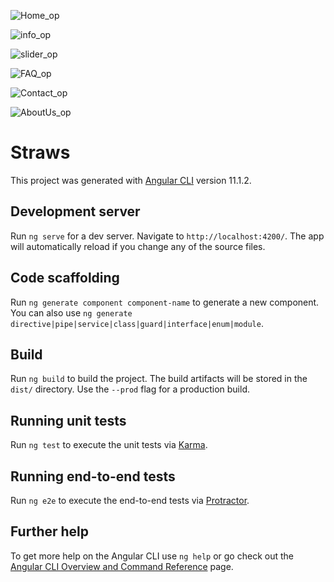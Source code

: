![Home_op](https://user-images.githubusercontent.com/75573132/113326543-6f04c500-9337-11eb-8740-166f7f7e48c8.JPG)

![info_op](https://user-images.githubusercontent.com/75573132/113326553-71671f00-9337-11eb-90ff-b072a2f765d2.JPG)

![slider_op](https://user-images.githubusercontent.com/75573132/113326579-7c21b400-9337-11eb-8d7d-25952daccf1e.JPG)

![FAQ_op](https://user-images.githubusercontent.com/75573132/113326521-67ddb700-9337-11eb-965a-7ac6437966f4.JPG)

![Contact_op](https://user-images.githubusercontent.com/75573132/113326493-5dbbb880-9337-11eb-9d8e-27b38857564b.JPG)

![AboutUs_op](https://user-images.githubusercontent.com/75573132/113326590-7f1ca480-9337-11eb-8e8e-3ee59574b591.JPG)

# Straws

This project was generated with [Angular CLI](https://github.com/angular/angular-cli) version 11.1.2.

## Development server

Run `ng serve` for a dev server. Navigate to `http://localhost:4200/`. The app will automatically reload if you change any of the source files.

## Code scaffolding

Run `ng generate component component-name` to generate a new component. You can also use `ng generate directive|pipe|service|class|guard|interface|enum|module`.

## Build

Run `ng build` to build the project. The build artifacts will be stored in the `dist/` directory. Use the `--prod` flag for a production build.

## Running unit tests

Run `ng test` to execute the unit tests via [Karma](https://karma-runner.github.io).

## Running end-to-end tests

Run `ng e2e` to execute the end-to-end tests via [Protractor](http://www.protractortest.org/).

## Further help

To get more help on the Angular CLI use `ng help` or go check out the [Angular CLI Overview and Command Reference](https://angular.io/cli) page.
